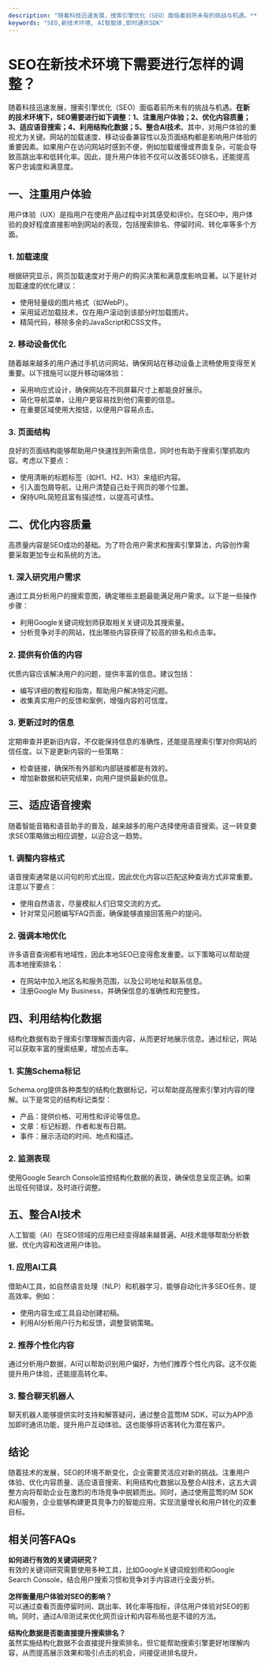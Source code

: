 ```yaml
---
description: "随着科技迅速发展，搜索引擎优化（SEO）面临着前所未有的挑战与机遇。**在新的技术环境下，SEO需要进行如下调整：1、注重用户体验；2、优化内容质量；3、适应语音搜索；4、利用结构化数据；5、整合AI技术**。其中，对用户体验的重视尤为关键。网站的加载速度、移动设备兼容性以及页面结构都是影响用户体验的重要因素。如果用户在访问网站时感到不便，例如加载缓慢或界面复杂，可能会导致高跳出率和低转化率。因此，提升用户体验不仅可以改善SEO排名，还能提高客户忠诚度和满意度。"
keywords: "SEO,新技术环境, AI智能体,即时通讯SDK"
---
```

# SEO在新技术环境下需要进行怎样的调整？

随着科技迅速发展，搜索引擎优化（SEO）面临着前所未有的挑战与机遇。**在新的技术环境下，SEO需要进行如下调整：1、注重用户体验；2、优化内容质量；3、适应语音搜索；4、利用结构化数据；5、整合AI技术**。其中，对用户体验的重视尤为关键。网站的加载速度、移动设备兼容性以及页面结构都是影响用户体验的重要因素。如果用户在访问网站时感到不便，例如加载缓慢或界面复杂，可能会导致高跳出率和低转化率。因此，提升用户体验不仅可以改善SEO排名，还能提高客户忠诚度和满意度。

## **一、注重用户体验**

用户体验（UX）是指用户在使用产品过程中对其感受和评价。在SEO中，用户体验的良好程度直接影响到网站的表现，包括搜索排名、停留时间、转化率等多个方面。

### **1. 加载速度**

根据研究显示，网页加载速度对于用户的购买决策和满意度影响显著。以下是针对加载速度的优化建议：

- 使用轻量级的图片格式（如WebP）。
- 采用延迟加载技术，仅在用户滚动到该部分时加载图片。
- 精简代码，移除多余的JavaScript和CSS文件。

### **2. 移动设备优化**

随着越来越多的用户通过手机访问网站，确保网站在移动设备上流畅使用变得至关重要。以下措施可以提升移动端体验：

- 采用响应式设计，确保网站在不同屏幕尺寸上都能良好展示。
- 简化导航菜单，让用户更容易找到他们需要的信息。
- 在重要区域使用大按钮，以便用户容易点击。

### **3. 页面结构**

良好的页面结构能够帮助用户快速找到所需信息，同时也有助于搜索引擎抓取内容。考虑以下要点：

- 使用清晰的标题标签（如H1、H2、H3）来组织内容。
- 引入面包屑导航，让用户清楚自己处于网页的哪个位置。
- 保持URL简短且富有描述性，以提高可读性。

## **二、优化内容质量**

高质量内容是SEO成功的基础。为了符合用户需求和搜索引擎算法，内容创作需要采取更加专业和系统的方法。

### **1. 深入研究用户需求**

通过工具分析用户的搜索意图，确定哪些主题最能满足用户需求。以下是一些操作步骤：

- 利用Google关键词规划师获取相关关键词及其搜索量。
- 分析竞争对手的网站，找出哪些内容获得了较高的排名和点击率。

### **2. 提供有价值的内容**

优质内容应该解决用户的问题，提供丰富的信息。建议包括：

- 编写详细的教程和指南，帮助用户解决特定问题。
- 收集真实用户的反馈和案例，增强内容的可信度。

### **3. 更新过时的信息**

定期审查并更新旧内容，不仅能保持信息的准确性，还能提高搜索引擎对你网站的信任度。以下是更新内容的一些策略：

- 检查链接，确保所有外部和内部链接都是有效的。
- 增加新数据和研究结果，向用户提供最新的信息。

## **三、适应语音搜索**

随着智能音箱和语音助手的普及，越来越多的用户选择使用语音搜索。这一转变要求SEO策略做出相应调整，以迎合这一趋势。

### **1. 调整内容格式**

语音搜索通常是以问句的形式出现，因此优化内容以匹配这种查询方式非常重要。注意以下要点：

- 使用自然语言，尽量模拟人们日常交流的方式。
- 针对常见问题编写FAQ页面，确保能够直接回答用户的提问。

### **2. 强调本地优化**

许多语音查询都有地域性，因此本地SEO已变得愈发重要。以下策略可以帮助提高本地搜索排名：

- 在网站中加入地区名和服务范围，以及公司地址和联系信息。
- 注册Google My Business，并确保信息的准确性和完整性。

## **四、利用结构化数据**

结构化数据有助于搜索引擎理解页面内容，从而更好地展示信息。通过标记，网站可以获取丰富的搜索结果，增加点击率。

### **1. 实施Schema标记**

Schema.org提供各种类型的结构化数据标记，可以帮助提高搜索引擎对内容的理解。以下是常见的结构标记类型：

- 产品：提供价格、可用性和评论等信息。
- 文章：标记标题、作者和发布日期。
- 事件：展示活动的时间、地点和描述。

### **2. 监测表现**

使用Google Search Console监控结构化数据的表现，确保信息呈现正确。如果出现任何错误，及时进行调整。

## **五、整合AI技术**

人工智能（AI）在SEO领域的应用已经变得越来越普遍。AI技术能够帮助分析数据、优化内容和改进用户体验。

### **1. 应用AI工具**

借助AI工具，如自然语言处理（NLP）和机器学习，能够自动化许多SEO任务，提高效率。例如：

- 使用内容生成工具自动创建初稿。
- 利用AI分析用户行为和反馈，调整营销策略。

### **2. 推荐个性化内容**

通过分析用户数据，AI可以帮助识别用户偏好，为他们推荐个性化内容。这不仅能提升用户体验，还能提高转化率。

### **3. 整合聊天机器人**

聊天机器人能够提供实时支持和解答疑问，通过整合蓝莺IM SDK，可以为APP添加即时通讯功能，提升用户互动体验。这也能够将访客转化为潜在客户。

## **结论**

随着技术的发展，SEO的环境不断变化，企业需要灵活应对新的挑战。注重用户体验、优化内容质量、适应语音搜索、利用结构化数据以及整合AI技术，这五大调整方向将帮助企业在激烈的市场竞争中脱颖而出。同时，通过使用蓝莺的IM SDK和AI服务，企业能够构建更具竞争力的智能应用，实现流量增长和用户转化的双重目标。

## 相关问答FAQs

**如何进行有效的关键词研究？**  
有效的关键词研究需要使用多种工具，比如Google关键词规划师和Google Search Console，结合用户搜索习惯和竞争对手内容进行全面分析。

**怎样衡量用户体验对SEO的影响？**  
可以通过查看页面停留时间、跳出率、转化率等指标，评估用户体验对SEO的影响。同时，通过A/B测试来优化网页设计和内容布局也是不错的方法。

**结构化数据是否能直接提升搜索排名？**  
虽然实施结构化数据不会直接提升搜索排名，但它能帮助搜索引擎更好地理解内容，从而提高展示效果和吸引点击的机会，间接促进排名提升。
